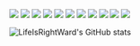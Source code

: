 <img src="https://img.shields.io/badge/html5-#E34F26?style=for-the-badge&logo=html5&logoColor=white">
<img src="https://img.shields.io/badge/javascript-#F7DF1E?style=for-the-badge&logo=javascript&logoColor=white">
<img src="https://img.shields.io/badge/CSS3-#1572B6?style=for-the-badge&logo=CSS3&logoColor=white">
<img src="https://img.shields.io/badge/C-#A8B9CC?style=for-the-badge&logo=C&logoColor=white">
<img src="https://img.shields.io/badge/C++-#00599C?style=for-the-badge&logo=C++&logoColor=white">
<img src="https://img.shields.io/badge/Arduino-#00878Fstyle=for-the-badge&logo=Arduino&logoColor=white">
<img src="https://img.shields.io/badge/Flutter-#02569B?style=for-the-badge&logo=Flutter&logoColor=white">
<img src="https://img.shields.io/badge/Kotlin-#7F52FF?style=for-the-badge&logo=Kotlin&logoColor=white">
<img src="https://img.shields.io/badge/Andtoid-#3DDC84?style=for-the-badge&logo=Android&logoColor=white">
<img src="https://img.shields.io/badge/Unity-#000000?style=for-the-badge&logo=Unity&logoColor=white">
<img src="https://img.shields.io/badge/Figma-#F24E1E?style=for-the-badge&logo=Figma&logoColor=white">

![LifeIsRightWard's GitHub stats](https://github-readme-stats.vercel.app/api?username=LifeIsRightWard&show_icons=true&theme=radical)
